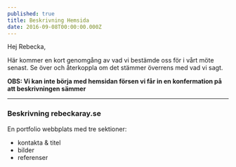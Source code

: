 ```yaml
---
published: true
title: Beskrivning Hemsida
date: 2016-09-08T00:00:00.000Z
---
```

Hej Rebecka, 

Här kommer en kort genomgång av vad vi bestämde oss för i vårt möte senast. Se över och återkoppla om det stämmer överrens med vad vi sagt.

**OBS: Vi kan inte börja med hemsidan försen vi får in en konfermation på att beskrivningen sämmer**

---
### Beskrivning rebeckaray.se
En portfolio webbplats med tre sektioner:

* kontakta & titel
* bilder
* referenser 
